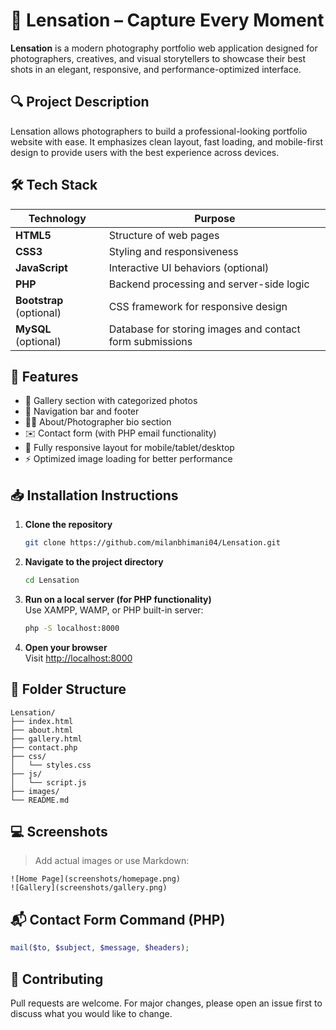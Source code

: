 # 📸 Lensation – Capture Every Moment

**Lensation** is a modern photography portfolio web application designed for photographers, creatives, and visual storytellers to showcase their best shots in an elegant, responsive, and performance-optimized interface.

## 🔍 Project Description

Lensation allows photographers to build a professional-looking portfolio website with ease. It emphasizes clean layout, fast loading, and mobile-first design to provide users with the best experience across devices.

## 🛠️ Tech Stack

| Technology | Purpose |
|------------|---------|
| **HTML5**  | Structure of web pages |
| **CSS3**   | Styling and responsiveness |
| **JavaScript** | Interactive UI behaviors (optional) |
| **PHP**    | Backend processing and server-side logic |
| **Bootstrap** (optional) | CSS framework for responsive design |
| **MySQL** (optional) | Database for storing images and contact form submissions |

## 🚀 Features

- 📂 Gallery section with categorized photos
- 🧭 Navigation bar and footer
- 🧑‍💼 About/Photographer bio section
- ✉️ Contact form (with PHP email functionality)
- 📱 Fully responsive layout for mobile/tablet/desktop
- ⚡ Optimized image loading for better performance

## 📥 Installation Instructions

1. **Clone the repository**
   ```bash
   git clone https://github.com/milanbhimani04/Lensation.git
   ```

2. **Navigate to the project directory**
   ```bash
   cd Lensation
   ```

3. **Run on a local server (for PHP functionality)**  
   Use XAMPP, WAMP, or PHP built-in server:
   ```bash
   php -S localhost:8000
   ```

4. **Open your browser**  
   Visit [http://localhost:8000](http://localhost:8000)

## 🧪 Folder Structure

```
Lensation/
├── index.html
├── about.html
├── gallery.html
├── contact.php
├── css/
│   └── styles.css
├── js/
│   └── script.js
├── images/
└── README.md
```

## 💻 Screenshots

> Add actual images or use Markdown:
```
![Home Page](screenshots/homepage.png)
![Gallery](screenshots/gallery.png)
```

## 📬 Contact Form Command (PHP)

```php
mail($to, $subject, $message, $headers);
```

## 🤝 Contributing

Pull requests are welcome. For major changes, please open an issue first to discuss what you would like to change.
